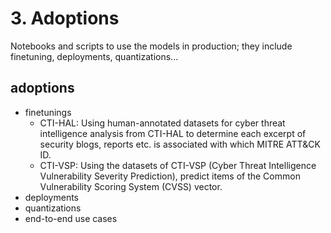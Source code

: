 # 3. Adoptions
Notebooks and scripts to use the models in production; they include finetuning, deployments, quantizations...

## adoptions
- finetunings
    - CTI-HAL: Using human-annotated datasets for cyber threat intelligence analysis from CTI-HAL to determine each excerpt of security blogs, reports etc. is associated with which MITRE ATT&CK ID.
    - CTI-VSP: Using the datasets of CTI-VSP (Cyber Threat Intelligence Vulnerability Severity Prediction), predict items of the Common Vulnerability Scoring System (CVSS) vector.
- deployments
- quantizations
- end-to-end use cases
